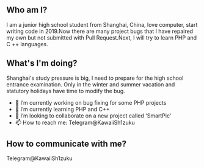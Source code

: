 ## Who am I?
I am a junior high school student from Shanghai, China, love computer, start writing code in 2019.Now there are many project bugs that I have repaired my own but not submitted with Pull Request.Next, I will try to learn PHP and C ++ languages.

## What's I'm doing?
Shanghai's study pressure is big, I need to prepare for the high school entrance examination. Only in the winter and summer vacation and statutory holidays have time to modify the bug.

- 🔭 I’m currently working on bug fixing for some PHP projects
- 🌱 I’m currently learning PHP and C++
- 👯 I’m looking to collaborate on a new project called 'SmartPic'
- 📫 How to reach me: Telegram@KawaiiSh1zuku

## How to communicate with me?
Telegram@KawaiiSh1zuku
